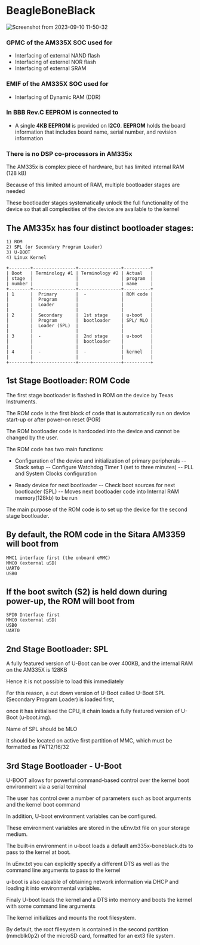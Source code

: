 
# BeagleBoneBlack

![Screenshot from 2023-09-10 11-50-32](https://github.com/PranabNandy/BeagleBone-Black-Platform-Bring-Up/assets/80820274/4e2654ec-c2b2-463d-9735-2a0e1be3d1ea)

### GPMC  of the AM335X SOC used for 
-	Interfacing of external NAND flash
-	Interfacing of externel NOR flash
-	Interfacing of external SRAM

### EMIF of the AM335X SOC used for 
- Interfacing of Dynamic RAM (DDR)

### In BBB Rev.C EEPROM is connected to  
-	A single **4KB EEPROM** is provided on **I2C0**. **EEPROM** holds the board information that includes board name, serial number, and revision information

### There is no DSP co-processors in AM335x 

  

The AM335x is complex piece of hardware, but has limited internal RAM (128 kB)

Because of this limited amount of RAM, multiple bootloader stages are needed

These bootloader stages systematically unlock the full functionality of the device so that all complexities of the device are available to the kernel

## The AM335x has four distinct bootloader stages:
	1) ROM
	2) SPL (or Secondary Program Loader)
	3) U-BOOT
	4) Linux Kernel

	+--------+----------------+----------------+----------+
	| Boot   | Terminology #1 | Terminology #2 | Actual   |
	| stage  |                |                | program  |
	| number |                |                | name     |
	+--------+----------------+----------------+----------+
	| 1      |  Primary       |  -             | ROM code |
	|        |  Program       |                |          |
	|        |  Loader        |                |          |
	|        |                |                |          |
	| 2      |  Secondary     |  1st stage     | u-boot   |
	|        |  Program       |  bootloader    | SPL/ MLO |
	|        |  Loader (SPL)  |                |          |
	|        |                |                |          |
	| 3      |  -             |  2nd stage     | u-boot   |
	|        |                |  bootloader    |          |
	|        |                |                |          |
	| 4      |  -             |  -             | kernel   |
	|        |                |                |          |
	+--------+----------------+----------------+----------+


1st Stage Bootloader: ROM Code
--------------------------------

The first stage bootloader is flashed in ROM on the device by Texas Instruments.

The ROM code is the first block of code that is automatically run on device start-up or after power-on reset (POR)

The ROM bootloader code is hardcoded into the device and cannot be changed by the user.

The ROM code has two main functions:

- Configuration of the device and initialization of primary peripherals
	-- Stack setup
	-- Configure Watchdog Timer 1 (set to three minutes)
	-- PLL and System Clocks configuration

- Ready device for next bootloader
	-- Check boot sources for next bootloader (SPL)
	-- Moves next bootloader code into Internal RAM memory(128kb) to be run

The main purpose of the ROM code is to set up the device for the second stage bootloader.

## By default, the ROM code in the Sitara AM3359 will boot from 
	MMC1 interface first (the onboard eMMC)
	MMC0 (external uSD)
	UART0 
	USB0

## If the boot switch (S2) is held down during power-up, the ROM will boot from 
	SPI0 Interface first
	MMC0 (external uSD)
	USB0
	UART0

2nd Stage Bootloader: SPL
------------------------------

A fully featured version of U-Boot can be over 400KB, and the internal RAM on the AM335X is 128KB

Hence it is not possible to load this immediately

For this reason, a cut down version of U-Boot called U-Boot SPL (Secondary Program Loader) is loaded first,

once it has initialised the CPU, it chain loads a fully featured version of U-Boot (u-boot.img).

Name of SPL should be MLO

It should be located on active first partition of MMC, which must be formatted as FAT12/16/32


3rd Stage Bootloader - U-Boot
-------------------------------

U-BOOT allows for powerful command-based control over the kernel boot environment via a serial terminal

The user has control over a number of parameters such as boot arguments and the kernel boot command

In addition, U-boot environment variables can be configured. 

These environment variables are stored in the uEnv.txt file on your storage medium.

The built-in environment in u-boot loads a default am335x-boneblack.dts to pass to the kernel at boot.

In uEnv.txt you can explicitly specify a different DTS as well as the command line arguments to pass to the kernel

u-boot is also capable of obtaining network information via DHCP and loading it into environmental variables.

Finaly U-boot loads the kernel and a DTS into memory and boots the kernel with some command line arguments

The kernel initializes and mounts the root filesystem.

By default, the root filesystem is contained in the second partition (mmcblk0p2) of the microSD card, formatted for an ext3 file system.





